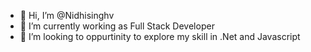 - 👋 Hi, I’m @Nidhisinghv
- 🌱 I’m currently working as Full Stack Developer
- 💞️ I’m looking to oppurtinity to explore my skill in .Net and Javascript


<!---
Nidhisinghv/Nidhisinghv is a ✨ special ✨ repository because its `README.md` (this file) appears on your GitHub profile.
You can click the Preview link to take a look at your changes.
--->
